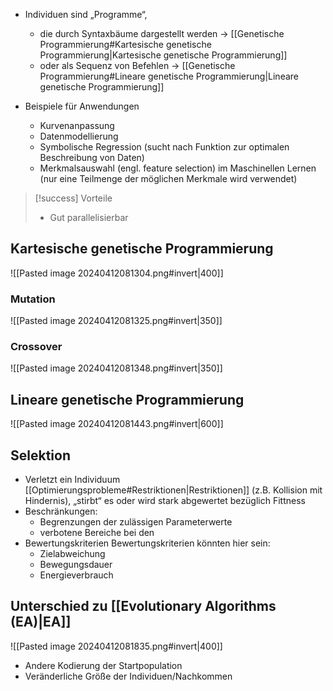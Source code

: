 - Individuen sind „Programme“, 
	- die durch Syntaxbäume dargestellt werden -> [[Genetische Programmierung#Kartesische genetische Programmierung|Kartesische genetische Programmierung]]
	- oder als Sequenz von Befehlen -> [[Genetische Programmierung#Lineare genetische Programmierung|Lineare genetische Programmierung]]

- Beispiele für Anwendungen 
	- Kurvenanpassung 
	- Datenmodellierung 
	- Symbolische Regression (sucht nach Funktion zur optimalen Beschreibung von Daten) 
	- Merkmalsauswahl (engl. feature selection) im Maschinellen Lernen (nur eine Teilmenge der möglichen Merkmale wird verwendet)

> [!success] Vorteile
> - Gut parallelisierbar 
## Kartesische genetische Programmierung
![[Pasted image 20240412081304.png#invert|400]]
### Mutation
![[Pasted image 20240412081325.png#invert|350]]
### Crossover
![[Pasted image 20240412081348.png#invert|350]]
## Lineare genetische Programmierung
![[Pasted image 20240412081443.png#invert|600]]

## Selektion
- Verletzt ein Individuum [[Optimierungsprobleme#Restriktionen|Restriktionen]] (z.B. Kollision mit Hindernis), „stirbt“ es oder wird stark abgewertet bezüglich Fittness
- Beschränkungen: 
	- Begrenzungen der zulässigen Parameterwerte 
	- verbotene Bereiche bei den 
- Bewertungskriterien Bewertungskriterien könnten hier sein: 
	- Zielabweichung 
	- Bewegungsdauer 
	- Energieverbrauch

## Unterschied zu [[Evolutionary Algorithms (EA)|EA]]
![[Pasted image 20240412081835.png#invert|400]]
- Andere Kodierung der Startpopulation 
- Veränderliche Größe der Individuen/Nachkommen